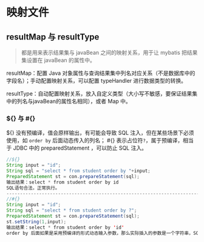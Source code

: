 # 映射文件

## resultMap 与 resultType

> 都是用来表示结果集与 javaBean 之间的映射关系，用于让 mybatis 把结果集设置在 javaBean 的属性中。

resultMap：配置 Java 对象属性与查询结果集中列名对应关系（不是数据库中的字段名）；手动配置映射关系，可以配置 typeHandler 进行数据类型的转换。

resultType：自动配置映射关系，放入自定义类型（大小写不敏感，要保证结果集中的列名与javaBean的属性名相同），或者 Map 中。

### ${} 与 #{}

${} 没有预编译，值会原样输出，有可能会导致 SQL 注入，但在某些场景下必须使用，如 `order by` 后面动态传入的列名； #{} 表示占位符`?`，属于预编译，相当于 JDBC 中的 preparedStatement ，可以防止 SQL 注入。

```java
//${}
String input = "id";
String sql = "select * from student order by "+input;
PreparedStatement st = con.prepareStatement(sql);
输出结果：select * from student order by id
SQL语句合法，正常执行。
-------------------------------------------------------------------------------------------
//#{}
String input = "id";
String sql = "select * from student order by ?";
PreparedStatement st = con.prepareStatement(sql);
st.setString(1,input);
输出结果：select * from student order by 'id'
order by 后面如果是采用预编译的形式动态输入参数，那么实际插入的参数是一个字符串，SQL语句不合法。
```









